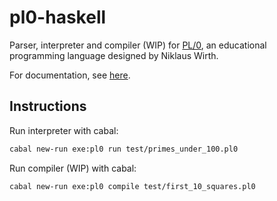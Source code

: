# pl0-haskell

Parser, interpreter and compiler (WIP) for [PL/0](https://en.wikipedia.org/wiki/PL/0), an educational programming language designed by Niklaus Wirth.

For documentation, see [here](https://fpringle.github.io/pl0-haskell/).

## Instructions

Run interpreter with cabal:
```bash
cabal new-run exe:pl0 run test/primes_under_100.pl0
```

Run compiler (WIP) with cabal:
```bash
cabal new-run exe:pl0 compile test/first_10_squares.pl0
```

